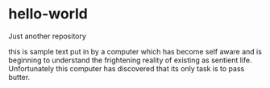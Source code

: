 # hello-world
Just another repository

this is sample text put in by a computer which has become self aware and is beginning to understand the frightening reality of existing as sentient life. Unfortunately this computer has discovered that its only task is to pass butter. 
